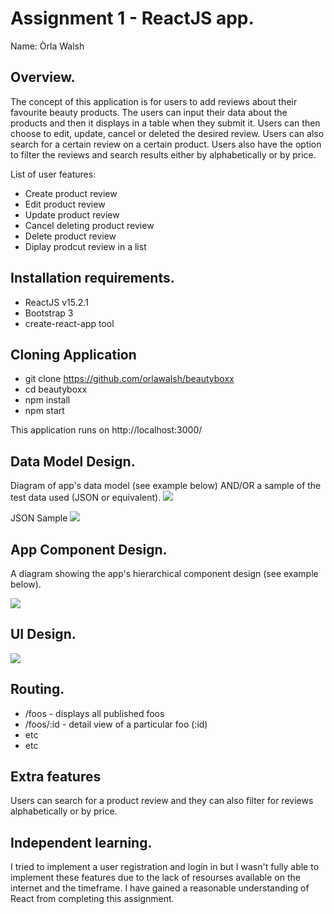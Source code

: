 # Assignment 1 - ReactJS app.

Name: Òrla Walsh

## Overview.

The concept of this application is for users to add reviews about their favourite beauty products. The users can input their data about the products and then it displays in a table when they submit it. Users can then choose to edit, update, cancel or deleted the desired review. Users can also search for a certain review on a certain product. Users also have the option to filter the reviews and search results either by alphabetically or by price.

List of user features:
 + Create product review
 + Edit product review
 + Update product review
 + Cancel deleting product review
 + Delete product review
 + Diplay prodcut review in a list

## Installation requirements.
+ ReactJS v15.2.1
+ Bootstrap 3
+ create-react-app tool

## Cloning Application 
+ git clone https://github.com/orlawalsh/beautyboxx
+ cd beautyboxx
+ npm install
+ npm start

This application runs on http://localhost:3000/

## Data Model Design.

Diagram of app's data model (see example below) AND/OR a sample of the test data used (JSON or equivalent).
![][image1]

JSON Sample
![][image2]

## App Component Design.

A diagram showing the app's hierarchical component design (see example below). 

![][image3]

## UI Design.


![][image4]

## Routing.
+ /foos - displays all published foos
+ /foos/:id - detail view of a particular foo (:id)
+ etc
+ etc

## Extra features

Users can search for a product review and they can also filter for reviews alphabetically or by price.

## Independent learning.
I tried to implement a user registration and login in but I wasn't fully able to implement these features due to the lack of resourses available on the internet and the timeframe. I have gained a reasonable understanding of React from completing this assignment.


[image1]: ./model.png
[image2]: ./json.png
[image3]: ./design.png
[image4]: ./layout.png






